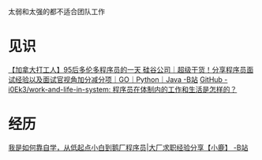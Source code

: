 太弱和太强的都不适合团队工作
# 见识
[【加拿大打工人】95后多伦多程序员的一天 硅谷公司｜超级干货！分享程序员面试经验以及面试官视角加分减分项｜GO｜Python｜Java -B站](https://www.bilibili.com/video/BV13Q4y1a7RY)
[GitHub - i0Ek3/work-and-life-in-system: 程序员在体制内的工作和生活是怎样的？](https://github.com/i0Ek3/work-and-life-in-system)
# 经历
[我是如何靠自学，从低起点小白到鹅厂程序员|大厂求职经验分享【小鹿】 -B站](https://www.bilibili.com/video/BV1uA411c7Hk)